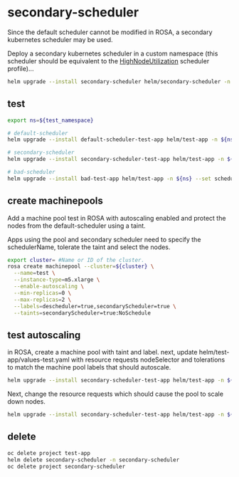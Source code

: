 # secondary-scheduler

Since the default scheduler cannot be modified in ROSA, a secondary kubernetes scheduler may be used.

Deploy a secondary kubernetes scheduler in a custom namespace (this scheduler should be equivalent to the [HighNodeUtilization](https://docs.openshift.com/container-platform/4.12/nodes/scheduling/nodes-scheduler-profiles.html#nodes-scheduler-profiles-about_nodes-scheduler-profiles) scheduler profile)...

```sh
helm upgrade --install secondary-scheduler helm/secondary-scheduler -n secondary-scheduler --create-namespace
```

## test

```sh
export ns=${test_namespace}

# default-scheduler
helm upgrade --install default-scheduler-test-app helm/test-app -n ${ns} --create-namespace

# secondary-scheduler
helm upgrade --install secondary-scheduler-test-app helm/test-app -n ${ns} --set schedulerName=secondary-scheduler --create-namespace

# bad-scheduler
helm upgrade --install bad-test-app helm/test-app -n ${ns} --set schedulerName=bad-scheduler --create-namespace
```

## create machinepools

Add a machine pool test in ROSA with autoscaling enabled and protect the nodes from the default-scheduler using a taint.

Apps using the pool and secondary scheduler need to specify the schedulerName, tolerate the taint and select the nodes.

```sh
export cluster= #Name or ID of the cluster.
rosa create machinepool --cluster=${cluster} \
  --name=test \
  --instance-type=m5.xlarge \
  --enable-autoscaling \
  --min-replicas=0 \
  --max-replicas=2 \
  --labels=descheduler=true,secondaryScheduler=true \
  --taints=secondaryScheduler=true:NoSchedule
```

## test autoscaling

in ROSA, create a machine pool with taint and label. next, update helm/test-app/values-test.yaml with resource requests nodeSelector and tolerations to match the machine pool labels that should autoscale.

```sh
helm upgrade --install secondary-scheduler-test-app helm/test-app -n ${ns} --set schedulerName=secondary-scheduler --set replicaCount=5 -f helm/test-app/values-test.yaml --create-namespace
```

Next, change the resource requests which should cause the pool to scale down nodes.

```sh
helm upgrade --install secondary-scheduler-test-app helm/test-app -n ${ns} --set schedulerName=secondary-scheduler --set replicaCount=5 -f helm/test-app/values-test-small.yaml --create-namespace
```

## delete

```sh
oc delete project test-app
helm delete secondary-scheduler -n secondary-scheduler
oc delete project secondary-scheduler
```
